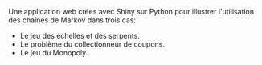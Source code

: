 Une application web crées avec Shiny sur Python pour illustrer l'utilisation des chaînes de Markov dans trois cas:
- Le jeu des échelles et des serpents.
- Le problème du collectionneur de coupons.
- Le jeu du Monopoly.
